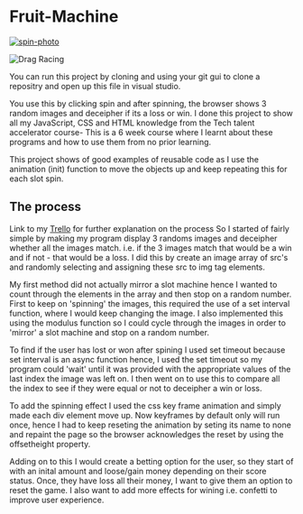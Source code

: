 # Fruit-Machine
<a href="https://ibb.co/wL61YzN"><img src="https://i.ibb.co/0XJ3QGj/spin-photo.png" alt="spin-photo" border="0"></a>

![Drag Racing](https://i.ibb.co/0XJ3QGj/spin-photo.png)

You can run this project by cloning and using your git gui to  clone a repositry and open up this file in visual studio.
 
 You use this by clicking spin and after spinning, the browser shows 3 random images and deceipher if its a loss or win.
 I done this project to show all my JavaScript, CSS and HTML knowledge from the Tech talent accelerator course- This is a 6 week course where I learnt about these programs and how to use them from no prior learning.

 This project shows of good examples of reusable code as I use the animation (init) function to move the objects up and keep repeating this for each slot spin.

## The process


Link to my [Trello](https://trello.com/b/EVa1CLxd/fruit-machine)  for further explanation on the process
So I started of fairly simple by making my program display 3 randoms images and deceipher whether all the images match. i.e. if the 3 images match that would be a win and if not - that would be a loss. I did this by create an image array of src's and randomly selecting  and assigning these src to img tag elements. 


My first method did not actually mirror a slot machine hence I wanted to count through the elements in the array and then stop on a random number. First to keep on 'spinning' the images, this required the use of  a set interval function, where I would  keep changing the image. I also  implemented this using the modulus function so I could  cycle through the images in order to 'mirror' a slot machine and stop on a random number. 

To find if the user has lost or won after spining I used set timeout because set interval is an async function hence, I used the set timeout so my program could 'wait' until it was provided with the appropriate values of the last index the image was left on. I then went on to use this to compare all the index to see if they were equal or not to deceipher a win or loss.

To add the spinning effect I used the css key frame animation and simply made each div element move up. Now keyframes by default only will run once, hence I had to keep reseting the animation by seting its name to none and repaint the page so the browser  acknowledges the reset by using the offsetheight property. 

Adding on to this I would create a betting option for the user, so they start of with an inital amount and loose/gain money depending on their score status. Once, they have loss all their money, I want to give them an option to reset the game. I also want to add more effects for wining i.e. confetti to improve user experience.






